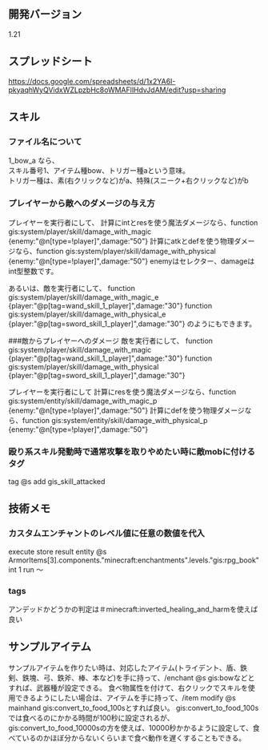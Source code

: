 
## 開発バージョン  
1.21

## スプレッドシート
https://docs.google.com/spreadsheets/d/1x2YA6I-pkyaqhWyQVidxWZLpzbHc8oWMAFllHdvJdAM/edit?usp=sharing

## スキル

### ファイル名について
1_bow_a なら、  
スキル番号1、アイテム種bow、トリガー種aという意味。  
トリガー種は、素(右クリックなど)がa、特殊(スニーク+右クリックなど)がb

### プレイヤーから敵へのダメージの与え方
プレイヤーを実行者にして、
計算にintとresを使う魔法ダメージなら、function gis:system/player/skill/damage_with_magic {enemy:"@n[type=!player]",damage:"50"}
計算にatkとdefを使う物理ダメージなら、function gis:system/player/skill/damage_with_physical {enemy:"@n[type=!player]",damage:"50"}
enemyはセレクター、damageはint型整数です。

あるいは、敵を実行者にして、
function gis:system/player/skill/damage_with_magic_e {player:"@p[tag=wand_skill_1_player]",damage:"30"}
function gis:system/player/skill/damage_with_physical_e {player:"@p[tag=sword_skill_1_player]",damage:"30"}
のようにもできます。

###敵からプレイヤーへのダメージ
敵を実行者にして、
function gis:system/player/skill/damage_with_magic {player:"@p[tag=wand_skill_1_player]",damage:"30"}
function gis:system/player/skill/damage_with_physical {player:"@p[tag=sword_skill_1_player]",damage:"30"}

プレイヤーを実行者にして
計算にresを使う魔法ダメージなら、function gis:system/entity/skill/damage_with_magic_p {enemy:"@n[type=!player]",damage:"50"}
計算にdefを使う物理ダメージなら、function gis:system/entity/skill/damage_with_physical_p {enemy:"@n[type=!player]",damage:"50"}


### 殴り系スキル発動時で通常攻撃を取りやめたい時に敵mobに付けるタグ
tag @s add gis_skill_attacked


## 技術メモ

### カスタムエンチャントのレベル値に任意の数値を代入
execute store result entity @s ArmorItems[3].components."minecraft:enchantments".levels."gis:rpg_book" int 1 run ～

### tags
アンデッドかどうかの判定は＃minecraft:inverted_healing_and_harmを使えば良い


## サンプルアイテム
サンプルアイテムを作りたい時は、対応したアイテム(トライデント、盾、鉄剣、鉄塊、弓、鉄斧、棒、本など)を手に持って、/enchant @s gis:bowなどとすれば、武器種が設定できる。
食べ物属性を付けて、右クリックでスキルを使用できるようにしたい場合は、アイテムを手に持って、/item modify @s mainhand gis:convert_to_food_100sとすれば良い。
gis:convert_to_food_100sでは食べるのにかかる時間が100秒に設定されるが、gis:convert_to_food_10000sの方を使えば、10000秒かかるように設定して、食べているのかほぼ分からないくらいまで食べ動作を遅くすることもできる。


